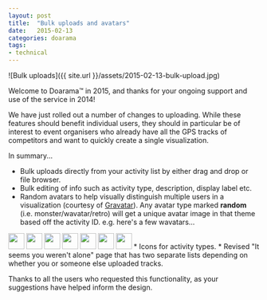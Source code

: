 ```yaml
---
layout: post
title:  "Bulk uploads and avatars"
date:   2015-02-13
categories: doarama
tags:
- technical
---
```


[]()
![Bulk uploads]({{ site.url }}/assets/2015-02-13-bulk-upload.jpg)

Welcome to Doarama&trade; in 2015, and thanks for your ongoing support and use of the service in 2014!

We have just rolled out a number of changes to uploading.  While these features should benefit individual users, they should in particular be of interest to event organisers who already have all the GPS tracks of competitors and want to quickly create a single visualization.

In summary...

* Bulk uploads directly from your activity list by either drag and drop or file browser.
* Bulk editing of info such as activity type, description, display label etc.
* Random avatars to help visually distinguish multiple users in a visualization (courtesy of [Gravatar](https://en.gravatar.com/)).  Any avatar type marked **random** (i.e. monster/wavatar/retro) will get a unique avatar image in that theme based off the activity ID.  e.g. here's a few wavatars...
<img src="http://www.gravatar.com/avatar/00000000000000000000000000000001?d=wavatar" class="img-circle" width="32"/>
<img src="http://www.gravatar.com/avatar/00000000000000000000000000000002?d=wavatar" class="img-circle" width="32"/>
<img src="http://www.gravatar.com/avatar/00000000000000000000000000000003?d=wavatar" class="img-circle" width="32"/>
<img src="http://www.gravatar.com/avatar/00000000000000000000000000000004?d=wavatar" class="img-circle" width="32"/>
<img src="http://www.gravatar.com/avatar/00000000000000000000000000000005?d=wavatar" class="img-circle" width="32"/>
<img src="http://www.gravatar.com/avatar/00000000000000000000000000000006?d=wavatar" class="img-circle" width="32"/>
<img src="http://www.gravatar.com/avatar/00000000000000000000000000000007?d=wavatar" class="img-circle" width="32"/>
* Icons for activity types.
* Revised "It seems you weren't alone" page that has two separate lists depending on whether you or someone else uploaded tracks.

Thanks to all the users who requested this functionality, as your suggestions have helped inform the design.
